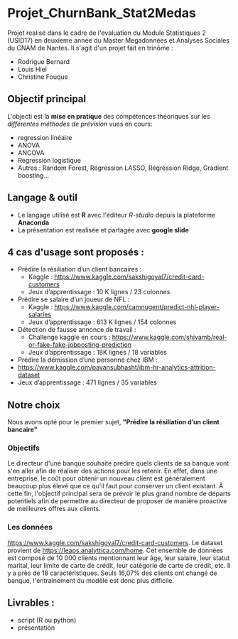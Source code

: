# Projet_ChurnBank_Stat2Medas
Projet realisé dans le cadre de l'evaluation du Module Statistiques 2 (USID17) en deuxieme année du Master Megadonnées et Analyses Sociales du CNAM de Nantes.
Il s'agit d'un projet fait en trinôme :
- Rodrigue Bernard
- Louis Hiel
- Christine Fouque
  
## Objectif principal
L'objecti est la **mise en pratique** des compétences théoriques sur les *différentes méthodes de prévision* vues en cours:
- regression linéaire
- ANOVA
- ANCOVA
- Regression logistique
- Autres : Random Forest, Régression LASSO, Régréssion Ridge, Gradient boosting...

## Langage & outil
- Le langage utilisé est **R** avec l'éditeur *R-studio* depuis la plateforme **Anaconda**
- La présentation est realisée et partagée avec **google slide**

## 4 cas d'usage sont proposés :
- Prédire la résiliation d’un client bancaires :
  -   Kaggle : https://www.kaggle.com/sakshigoyal7/credit-card-customers
  -   Jeux d’apprentissage : 10 K lignes / 23 colonnes
- Prédire se salaire d’un joueur de NFL :
  -   Kaggle : https://www.kaggle.com/camnugent/predict-nhl-player-salaries
  -   Jeux d’apprentissage : 613 K lignes / 154 colonnes
- Détection de fausse annonce de travail :
  -   Challenge kaggle en cours : https://www.kaggle.com/shivamb/real-or-fake-fake-jobposting-prediction
  -   Jeux d’apprentissage : 18K lignes / 18 variables
 - Prédire la démission d’une personne chez IBM :
  -  https://www.kaggle.com/pavansubhasht/ibm-hr-analytics-attrition-dataset
  -  Jeux d’apprentissage : 471 lignes / 35 variables

## Notre choix
Nous avons opté pour le premier sujet, **"Prédire la résiliation d’un client bancaire"**

### Objectifs
Le directeur d'une banque souhaite predire quels clients de sa banque vont s'en aller afin de réaliser des actions pour les retenir. En effet, dans une entreprise, le coût pour obtenir un nouveau client est généralement beaucoup plus élevé que ce qu'il faut pour conserver un client existant. À cette fin, l'objectif principal sera de prévoir le plus grand nombre de départs potentiels afin de permettre au directeur de proposer de manière proactive de meilleures offres aux clients.

### Les données
https://www.kaggle.com/sakshigoyal7/credit-card-customers. Le dataset provient de https://leaps.analyttica.com/home. 
Cet ensemble de données est composé de 10 000 clients mentionnant leur âge, leur salaire, leur statut marital, leur limite de carte de crédit, leur catégorie de carte de crédit, etc. Il y a près de 18 caractéristiques. Seuls 16,07% des clients ont changé de banque,  l'entrainement du modèle est donc plus difficile.


## Livrables : 
- script (R ou python)
- présentation







